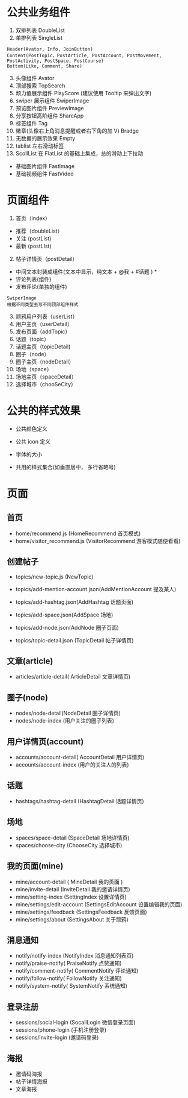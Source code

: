 # 公共业务组件

1. 双排列表 DoubleList
2. 单排列表 SingleList

```
Header(Avator, Info, JoinButton)
Content(PostTopic，PostArticle, PostAccount, PostMovement, PostActivity, PostSpace, PostCourse)
Bottom(Like, Comment, Share)
```

3. 头像组件 Avator
4. 顶部搜索 TopSearch
5. 顽力值展示组件 PlayScore (建议使用 Tooltip 来弹出文字)
6. swiper 展示组件 SwiperImage
7. 预览图片组件 PreviewImage
8. 分享按钮高阶组件 ShareApp
9. 标签组件 Tag
10. 徽章(头像右上角消息提醒或者右下角的加 V) Bradge
11. 无数据的展示效果 Empty
12. tablist 左右滑动标签
13. ScollList 在 FlatList 的基础上集成，总的滑动上下拉动

- 基础图片组件 FastImage
- 基础视频组件 FastVideo

# 页面组件

1. 首页（index）

- 推荐（doubleList）
- 关注 (postList)
- 最新 (postLIst)

2. 帖子详情页（postDetail）

- 中间文本封装成组件(文本中显示，纯文本 + @我 + #话题 ) \*
- 评论列表(组件)
- 发布评论(单独的组件)

```
SwiperImage
根据不同类型去写不同顶部组件样式
```

3. 顽鸦用户列表（userList）
4. 用户主页（userDetail）
5. 发布页面（addTopic）
6. 话题（topic）
7. 话题主页（topicDetail)
8. 圈子（node）
9. 圈子主页（nodeDetail）
10. 场地（space）
11. 场地主页（spaceDetail）
12. 选择城市（chooSeCity）

# 公共的样式效果

- 公共颜色定义
- 公共 icon 定义

- 字体的大小
- 共用的样式集合(如垂直居中， 多行省略号)

# 页面

## 首页

- home/recommend.js (HomeRecommend 首页模式)
- home/visitor_recommend.js (VisitorRecommend 游客模式随便看看)

## 创建帖子

- topics/new-topic.js (NewTopic)
- topics/add-mention-account.json(AddMentionAccount 提及某人)
- topics/add-hashtag.json(AddHashtag 话题页面)
- topics/add-space.json(AddSpace 场地)
- topics/add-node.json(AddNode 圈子页面)

- topics/topic-detail.json (TopicDetail 帖子详情页)

## 文章(article)

- articles/article-detail( ArticleDetail 文章详情页)

## 圈子(node)

- nodes/node-detail(NodeDetail 圈子详情页)
- nodes/node-index (用户关注的圈子列表)

## 用户详情页(account)

- accounts/account-detail( AccountDetail 用户详情页)
- accounts/account-index (用户的关注人的列表)

## 话题

- hashtags/hashtag-detail (HashtagDetail 话题详情页)

## 场地

- spaces/space-detail (SpaceDetail 场地详情页)
- spaces/choose-city (ChooseCity 选择城市)

## 我的页面(mine)

- mine/account-detail ( MineDetail 我的页面 )
- mine/invite-detail (InviteDetail 我的邀请详情页)
- mine/setting-index (SettingIndex 设置详情页)
- mine/settings/edit-account (SettingsEditAccount 设置编辑我的页面)
- mine/settings/feedback (SettingsFeedback 反馈页面)
- mine/settings/about (SettingsAbout 关于顽鸦)

## 消息通知

- notify/notify-index (NotifyIndex 消息通知列表页)
- notify/praise-notify( PraiseNotify 点赞通知)
- notify/comment-notify( CommentNotify 评论通知)
- notify/follow-notify( FollowNotify 关注通知)
- notify/system-notify( SystemNotify 系统通知)

## 登录注册

- sessions/social-login (SocailLogin 微信登录页面)
- sessions/phone-login (手机注册登录)
- sessions/invite-login (邀请码登录)

## 海报

- 邀请码海报
- 帖子详情海报
- 文章海报
